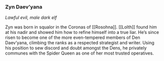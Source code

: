 ### Zyn Daev’yana

_Lawful evil, male dark elf_

Zyn was born in squalor in the Coronas of [[Rosohna]]. [[Lolth]] found him at his nadir and showed him how to refine himself into a true liar. He’s since risen to become one of the more even-tempered members of Den Daev’yana, climbing the ranks as a respected strategist and writer. Using his position to sew discord and doubt amongst the Dens, he privately communes with the Spider Queen as one of her most trusted operatives.
